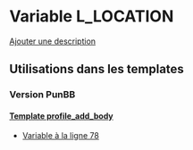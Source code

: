 # Variable L_LOCATION
[Ajouter une description](https://fa-tvars.appspot.com/var/L_LOCATION)

## Utilisations dans les templates

### Version PunBB

#### [Template profile_add_body](punbb/profile_add_body.md)
* [Variable &agrave; la ligne 78](../punbb/profile_add_body.tpl#L78)